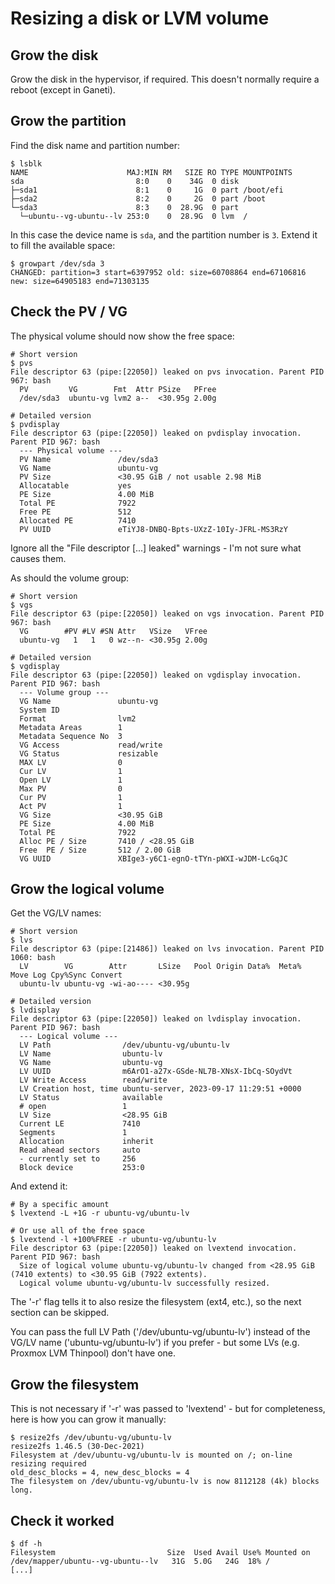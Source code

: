 # Resizing a disk or LVM volume

## Grow the disk

Grow the disk in the hypervisor, if required.
This doesn't normally require a reboot (except in Ganeti).

## Grow the partition

Find the disk name and partition number:

    $ lsblk
    NAME                      MAJ:MIN RM   SIZE RO TYPE MOUNTPOINTS
    sda                         8:0    0    34G  0 disk
    ├─sda1                      8:1    0     1G  0 part /boot/efi
    ├─sda2                      8:2    0     2G  0 part /boot
    └─sda3                      8:3    0  28.9G  0 part
      └─ubuntu--vg-ubuntu--lv 253:0    0  28.9G  0 lvm  /

In this case the device name is `sda`, and the partition number is `3`. Extend it to fill the available space:

    $ growpart /dev/sda 3
    CHANGED: partition=3 start=6397952 old: size=60708864 end=67106816 new: size=64905183 end=71303135

## Check the PV / VG

The physical volume should now show the free space:

    # Short version
    $ pvs
    File descriptor 63 (pipe:[22050]) leaked on pvs invocation. Parent PID 967: bash
      PV         VG        Fmt  Attr PSize   PFree
      /dev/sda3  ubuntu-vg lvm2 a--  <30.95g 2.00g

    # Detailed version
    $ pvdisplay
    File descriptor 63 (pipe:[22050]) leaked on pvdisplay invocation. Parent PID 967: bash
      --- Physical volume ---
      PV Name               /dev/sda3
      VG Name               ubuntu-vg
      PV Size               <30.95 GiB / not usable 2.98 MiB
      Allocatable           yes
      PE Size               4.00 MiB
      Total PE              7922
      Free PE               512
      Allocated PE          7410
      PV UUID               eTiYJ8-DNBQ-Bpts-UXzZ-10Iy-JFRL-MS3RzY

Ignore all the "File descriptor [...] leaked" warnings - I'm not sure what causes them.

As should the volume group:

    # Short version
    $ vgs
    File descriptor 63 (pipe:[22050]) leaked on vgs invocation. Parent PID 967: bash
      VG        #PV #LV #SN Attr   VSize   VFree
      ubuntu-vg   1   1   0 wz--n- <30.95g 2.00g

    # Detailed version
    $ vgdisplay
    File descriptor 63 (pipe:[22050]) leaked on vgdisplay invocation. Parent PID 967: bash
      --- Volume group ---
      VG Name               ubuntu-vg
      System ID
      Format                lvm2
      Metadata Areas        1
      Metadata Sequence No  3
      VG Access             read/write
      VG Status             resizable
      MAX LV                0
      Cur LV                1
      Open LV               1
      Max PV                0
      Cur PV                1
      Act PV                1
      VG Size               <30.95 GiB
      PE Size               4.00 MiB
      Total PE              7922
      Alloc PE / Size       7410 / <28.95 GiB
      Free  PE / Size       512 / 2.00 GiB
      VG UUID               XBIge3-y6C1-egnO-tTYn-pWXI-wJDM-LcGqJC

## Grow the logical volume

Get the VG/LV names:

    # Short version
    $ lvs
    File descriptor 63 (pipe:[21486]) leaked on lvs invocation. Parent PID 1060: bash
      LV        VG        Attr       LSize   Pool Origin Data%  Meta%  Move Log Cpy%Sync Convert
      ubuntu-lv ubuntu-vg -wi-ao---- <30.95g

    # Detailed version
    $ lvdisplay
    File descriptor 63 (pipe:[22050]) leaked on lvdisplay invocation. Parent PID 967: bash
      --- Logical volume ---
      LV Path                /dev/ubuntu-vg/ubuntu-lv
      LV Name                ubuntu-lv
      VG Name                ubuntu-vg
      LV UUID                m6ArO1-a27x-GSde-NL7B-XNsX-IbCq-SOydVt
      LV Write Access        read/write
      LV Creation host, time ubuntu-server, 2023-09-17 11:29:51 +0000
      LV Status              available
      # open                 1
      LV Size                <28.95 GiB
      Current LE             7410
      Segments               1
      Allocation             inherit
      Read ahead sectors     auto
      - currently set to     256
      Block device           253:0

And extend it:

    # By a specific amount
    $ lvextend -L +1G -r ubuntu-vg/ubuntu-lv

    # Or use all of the free space
    $ lvextend -l +100%FREE -r ubuntu-vg/ubuntu-lv
    File descriptor 63 (pipe:[22050]) leaked on lvextend invocation. Parent PID 967: bash
      Size of logical volume ubuntu-vg/ubuntu-lv changed from <28.95 GiB (7410 extents) to <30.95 GiB (7922 extents).
      Logical volume ubuntu-vg/ubuntu-lv successfully resized.

The '-r' flag tells it to also resize the filesystem (ext4, etc.), so the next section can be skipped.

You can pass the full LV Path ('/dev/ubuntu-vg/ubuntu-lv') instead of the VG/LV name
('ubuntu-vg/ubuntu-lv') if you prefer - but some LVs (e.g. Proxmox LVM Thinpool) don't have one.

## Grow the filesystem

This is not necessary if '-r' was passed to 'lvextend' - but for completeness, here is how you can grow it manually:

    $ resize2fs /dev/ubuntu-vg/ubuntu-lv
    resize2fs 1.46.5 (30-Dec-2021)
    Filesystem at /dev/ubuntu-vg/ubuntu-lv is mounted on /; on-line resizing required
    old_desc_blocks = 4, new_desc_blocks = 4
    The filesystem on /dev/ubuntu-vg/ubuntu-lv is now 8112128 (4k) blocks long.

## Check it worked

    $ df -h
    Filesystem                         Size  Used Avail Use% Mounted on
    /dev/mapper/ubuntu--vg-ubuntu--lv   31G  5.0G   24G  18% /
    [...]
